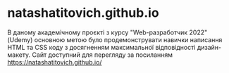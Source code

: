 # natashatitovich.github.io
В даному академічному проєкті з курсу "Web-разработчик 2022" (Udemy) основною метою було продемонструвати навички написання HTML та CSS коду з досягненням максимальної відповідності дизайн-макету. 
Сайт доступний для перегляду за посиланням https://natashatitovich.github.io/ 
